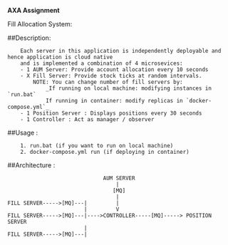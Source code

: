 **AXA Assignment**

Fill Allocation System: 

##Description:
```
    Each server in this application is independently deployable and hence application is cloud native 
    and is implemented a combination of 4 microsevices:
    - 1 AUM Server: Provide account allocation every 10 seconds
    - X Fill Server: Provide stock ticks at random intervals.
        NOTE: You can change number of fill servers by: 
            _If running on local machine: modifying instances in `run.bat`
            If running in container: modify replicas in `docker-compose.yml`_
    - 1 Position Server : Displays positions every 30 seconds
    - 1 Controller : Act as manager / observer 
```
##Usage :
````
    1. run.bat (if you want to run on local machine)
    2. docker-compose.yml run (if deploying in container)
````
##Architecture : 
                                
                                  AUM SERVER
                                      |
                                     [MQ]
                                      |                            
    FILL SERVER----->[MQ]---|         |
                            |         V
    FILL SERVER----->[MQ]---|---->CONTROLLER-----[MQ]-----> POSITION SERVER
                            | 
    FILL SERVER----->[MQ]---|
